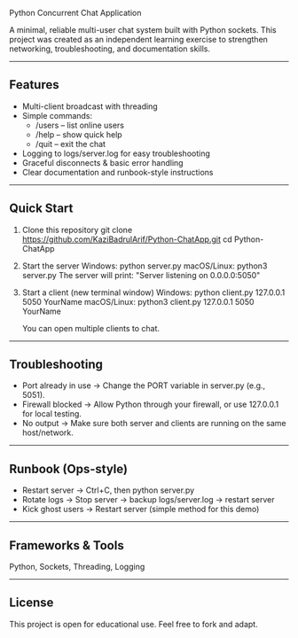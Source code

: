 Python Concurrent Chat Application

A minimal, reliable multi-user chat system built with Python sockets.
This project was created as an independent learning exercise to strengthen networking, troubleshooting, and documentation skills.

-------------------------------------------------------------
Features
-------------------------------------------------------------
- Multi-client broadcast with threading
- Simple commands:
  - /users – list online users
  - /help – show quick help
  - /quit – exit the chat
- Logging to logs/server.log for easy troubleshooting
- Graceful disconnects & basic error handling
- Clear documentation and runbook-style instructions

-------------------------------------------------------------
Quick Start
-------------------------------------------------------------
1. Clone this repository
   git clone https://github.com/KaziBadrulArif/Python-ChatApp.git
   cd Python-ChatApp

2. Start the server
   Windows: python server.py
   macOS/Linux: python3 server.py
   The server will print: "Server listening on 0.0.0.0:5050"

3. Start a client (new terminal window)
   Windows: python client.py 127.0.0.1 5050 YourName
   macOS/Linux: python3 client.py 127.0.0.1 5050 YourName

   You can open multiple clients to chat.

-------------------------------------------------------------
Troubleshooting
-------------------------------------------------------------
- Port already in use → Change the PORT variable in server.py (e.g., 5051).
- Firewall blocked → Allow Python through your firewall, or use 127.0.0.1 for local testing.
- No output → Make sure both server and clients are running on the same host/network.

-------------------------------------------------------------
Runbook (Ops-style)
-------------------------------------------------------------
- Restart server → Ctrl+C, then python server.py
- Rotate logs → Stop server → backup logs/server.log → restart server
- Kick ghost users → Restart server (simple method for this demo)

-------------------------------------------------------------
Frameworks & Tools
-------------------------------------------------------------
Python, Sockets, Threading, Logging

-------------------------------------------------------------
License
-------------------------------------------------------------
This project is open for educational use. Feel free to fork and adapt.
